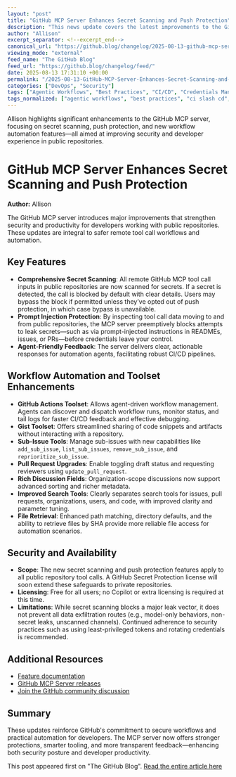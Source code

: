 ```yaml
---
layout: "post"
title: "GitHub MCP Server Enhances Secret Scanning and Push Protection"
description: "This news update covers the latest improvements to the GitHub MCP server, focusing on enhanced secret scanning capabilities, push protection against secret leaks in public repositories, and new toolsets for workflow automation and code security. The update details key benefits for developers, upcoming features, and best practices for secure use of GitHub's agent-powered CI/CD tools."
author: "Allison"
excerpt_separator: <!--excerpt_end-->
canonical_url: "https://github.blog/changelog/2025-08-13-github-mcp-server-secret-scanning-push-protection-and-more"
viewing_mode: "external"
feed_name: "The GitHub Blog"
feed_url: "https://github.blog/changelog/feed/"
date: 2025-08-13 17:31:10 +00:00
permalink: "/2025-08-13-GitHub-MCP-Server-Enhances-Secret-Scanning-and-Push-Protection.html"
categories: ["DevOps", "Security"]
tags: ["Agentic Workflows", "Best Practices", "CI/CD", "Credentials Management", "DevOps", "DevOps Automation", "File Retrieval", "Gist Toolset", "GitHub Actions", "GitHub MCP Server", "GraphQL", "News", "Prompt Injection", "Public Repository Security", "Pull Requests", "Push Protection", "Remote Tool Calls", "Secret Scanning", "Security", "Token Security"]
tags_normalized: ["agentic workflows", "best practices", "ci slash cd", "credentials management", "devops", "devops automation", "file retrieval", "gist toolset", "github actions", "github mcp server", "graphql", "news", "prompt injection", "public repository security", "pull requests", "push protection", "remote tool calls", "secret scanning", "security", "token security"]
---
```


Allison highlights significant enhancements to the GitHub MCP server, focusing on secret scanning, push protection, and new workflow automation features—all aimed at improving security and developer experience in public repositories.<!--excerpt_end-->

# GitHub MCP Server Enhances Secret Scanning and Push Protection

**Author:** Allison  

The GitHub MCP server introduces major improvements that strengthen security and productivity for developers working with public repositories. These updates are integral to safer remote tool call workflows and automation.

## Key Features

- **Comprehensive Secret Scanning**: All remote GitHub MCP tool call inputs in public repositories are now scanned for secrets. If a secret is detected, the call is blocked by default with clear details. Users may bypass the block if permitted unless they’ve opted out of push protection, in which case bypass is unavailable.
- **Prompt Injection Protection**: By inspecting tool call data moving to and from public repositories, the MCP server preemptively blocks attempts to leak secrets—such as via prompt-injected instructions in READMEs, issues, or PRs—before credentials leave your control.
- **Agent-Friendly Feedback**: The server delivers clear, actionable responses for automation agents, facilitating robust CI/CD pipelines.

## Workflow Automation and Toolset Enhancements

- **GitHub Actions Toolset**: Allows agent-driven workflow management. Agents can discover and dispatch workflow runs, monitor status, and tail logs for faster CI/CD feedback and effective debugging.
- **Gist Toolset**: Offers streamlined sharing of code snippets and artifacts without interacting with a repository.
- **Sub-Issue Tools**: Manage sub-issues with new capabilities like `add_sub_issue`, `list_sub_issues`, `remove_sub_issue`, and `reprioritize_sub_issue`.
- **Pull Request Upgrades**: Enable toggling draft status and requesting reviewers using `update_pull_request`.
- **Rich Discussion Fields**: Organization-scope discussions now support advanced sorting and richer metadata.
- **Improved Search Tools**: Clearly separates search tools for issues, pull requests, organizations, users, and code, with improved clarity and parameter tuning.
- **File Retrieval**: Enhanced path matching, directory defaults, and the ability to retrieve files by SHA provide more reliable file access for automation scenarios.

## Security and Availability

- **Scope**: The new secret scanning and push protection features apply to all public repository tool calls. A GitHub Secret Protection license will soon extend these safeguards to private repositories.
- **Licensing**: Free for all users; no Copilot or extra licensing is required at this time.
- **Limitations**: While secret scanning blocks a major leak vector, it does not prevent all data exfiltration routes (e.g., model-only behaviors, non-secret leaks, unscanned channels). Continued adherence to security practices such as using least-privileged tokens and rotating credentials is recommended.

## Additional Resources

- [Feature documentation](https://docs.github.com/code-security/secret-scanning/working-with-secret-scanning-and-push-protection/working-with-push-protection-and-the-github-mcp-server)
- [GitHub MCP Server releases](https://github.com/github/github-mcp-server/releases)
- [Join the GitHub community discussion](https://github.com/orgs/community/discussions/categories/copilot-conversations)

## Summary

These updates reinforce GitHub's commitment to secure workflows and practical automation for developers. The MCP server now offers stronger protections, smarter tooling, and more transparent feedback—enhancing both security posture and developer productivity.

This post appeared first on "The GitHub Blog". [Read the entire article here](https://github.blog/changelog/2025-08-13-github-mcp-server-secret-scanning-push-protection-and-more)

